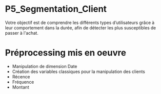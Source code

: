 # P5_Segmentation_Client

Votre objectif est de comprendre les différents types d’utilisateurs grâce à
leur comportement dans la durée, afin de détecter les plus susceptibles de
passer à l'achat.

# Préprocessing mis en oeuvre
* Manipulation de dimension Date
* Création des variables classiques pour la manipulation des clients
 * Récence
 * Fréquence
 * Montant
